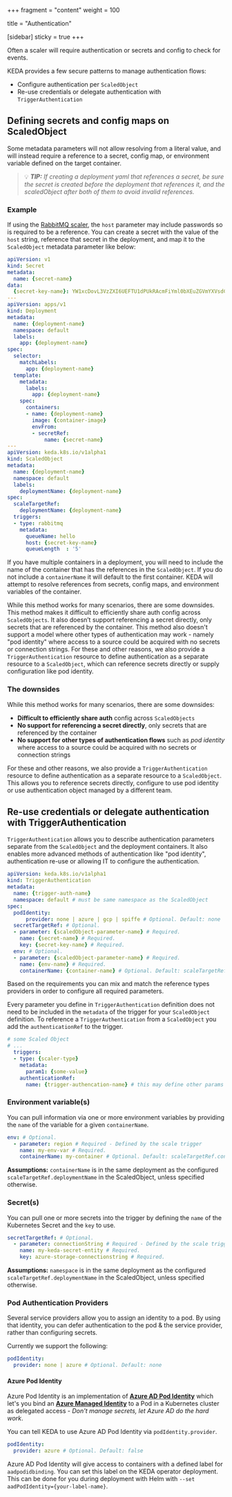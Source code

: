 +++
fragment = "content"
weight = 100

title = "Authentication"

[sidebar]
  sticky = true
+++

Often a scaler will require authentication or secrets and config to check for events.

KEDA provides a few secure patterns to manage authentication flows:

* Configure authentication per `ScaledObject`
* Re-use credentials or delegate authentication with `TriggerAuthentication`

## Defining secrets and config maps on ScaledObject

Some metadata parameters will not allow resolving from a literal value, and will instead require a reference to a secret, config map, or environment variable defined on the target container.

> 💡 ***TIP:*** *If creating a deployment yaml that references a secret, be sure the secret is created before the deployment that references it, and the scaledObject after both of them to avoid invalid references.*

### Example

If using the [RabbitMQ scaler](https://keda.sh/scalers/rabbitmq-queue/), the `host` parameter may include passwords so is required to be a reference.  You can create a secret with the value of the `host` string, reference that secret in the deployment, and map it to the `ScaledObject` metadata parameter like below:

```yaml
apiVersion: v1
kind: Secret
metadata:
  name: {secret-name}
data:
  {secret-key-name}: YW1xcDovL3VzZXI6UEFTU1dPUkRAcmFiYml0bXEuZGVmYXVsdC5zdmMuY2x1c3Rlci5sb2NhbDo1Njcy #base64 encoded per secret spec
---
apiVersion: apps/v1
kind: Deployment
metadata:
  name: {deployment-name}
  namespace: default
  labels:
    app: {deployment-name}
spec:
  selector:
    matchLabels:
      app: {deployment-name}
  template:
    metadata:
      labels:
        app: {deployment-name}
    spec:
      containers:
      - name: {deployment-name}
        image: {container-image}
        envFrom:
        - secretRef:
            name: {secret-name}
---
apiVersion: keda.k8s.io/v1alpha1
kind: ScaledObject
metadata:
  name: {deployment-name}
  namespace: default
  labels:
    deploymentName: {deployment-name}
spec:
  scaleTargetRef:
    deploymentName: {deployment-name}
  triggers:
  - type: rabbitmq
    metadata:
      queueName: hello
      host: {secret-key-name}
      queueLength  : '5'
```

If you have multiple containers in a deployment, you will need to include the name of the container that has the references in the `ScaledObject`.  If you do not include a `containerName` it will default to the first container.  KEDA will attempt to resolve references from secrets, config maps, and environment variables of the container.

While this method works for many scenarios, there are some downsides.  This method makes it difficult to efficiently share auth config across `ScaledObjects`.  It also doesn’t support referencing a secret directly, only secrets that are referenced by the container.  This method also doesn't support a model where other types of authentication may work - namely "pod identity" where access to a source could be acquired with no secrets or connection strings.  For these and other reasons, we also provide a `TriggerAuthentication` resource to define authentication as a separate resource to a `ScaledObject`, which can reference secrets directly or supply configuration like pod identity.

### The downsides

While this method works for many scenarios, there are some downsides:

* **Difficult to efficiently share auth** config across `ScaledObjects`
* **No support for referencing a secret directly**, only secrets that are referenced by the container
* **No support for other types of authentication flows** such as *pod identity* where access to a source could be acquired with no secrets or connection strings

For these and other reasons, we also provide a `TriggerAuthentication` resource to define authentication as a separate resource to a `ScaledObject`. This allows you to reference secrets directly, configure to use pod identity or use authentication object managed by a different team.

## Re-use credentials or delegate authentication with TriggerAuthentication

`TriggerAuthentication` allows you to describe authentication parameters separate from the `ScaledObject` and the deployment containers.  It also enables more advanced methods of authentication like "pod identity", authentication re-use or allowing IT to configure the authentication.

```yaml
apiVersion: keda.k8s.io/v1alpha1
kind: TriggerAuthentication
metadata:
  name: {trigger-auth-name}
  namespace: default # must be same namespace as the ScaledObject
spec:
  podIdentity:
      provider: none | azure | gcp | spiffe # Optional. Default: none
  secretTargetRef: # Optional.
  - parameter: {scaledObject-parameter-name} # Required.
    name: {secret-name} # Required.
    key: {secret-key-name} # Required.
  env: # Optional.
  - parameter: {scaledObject-parameter-name} # Required.
    name: {env-name} # Required.
    containerName: {container-name} # Optional. Default: scaleTargetRef.containerName of ScaledObject
```

Based on the requirements you can mix and match the reference types providers in order to configure all required parameters.

Every parameter you define in `TriggerAuthentication` definition does not need to be included in the `metadata` of the trigger for your `ScaledObject` definition. To reference a `TriggerAuthentication` from a `ScaledObject` you add the `authenticationRef` to the trigger.

```yaml
# some Scaled Object
# ...
  triggers:
  - type: {scaler-type}
    metadata:
      param1: {some-value}
    authenticationRef:
      name: {trigger-authencation-name} # this may define other params not defined in metadata
```

### Environment variable(s)

You can pull information via one or more environment variables by providing the `name` of the variable for a given `containerName`.

```yaml
env: # Optional.
  - parameter: region # Required - Defined by the scale trigger
    name: my-env-var # Required.
    containerName: my-container # Optional. Default: scaleTargetRef.containerName of ScaledObject
```

**Assumptions:** `containerName` is in the same deployment as the configured `scaleTargetRef.deploymentName` in the ScaledObject, unless specified otherwise.

### Secret(s)

You can pull one or more secrets into the trigger by defining the `name` of the Kubernetes Secret and the `key` to use.

```yaml
secretTargetRef: # Optional.
  - parameter: connectionString # Required - Defined by the scale trigger
    name: my-keda-secret-entity # Required.
    key: azure-storage-connectionstring # Required.
```

**Assumptions:** `namespace` is in the same deployment as the configured `scaleTargetRef.deploymentName` in the ScaledObject, unless specified otherwise.

### Pod Authentication Providers

Several service providers allow you to assign an identity to a pod. By using that identity, you can defer authentication to the pod & the service provider, rather than configuring secrets.

Currently we support the following:

```yaml
podIdentity:
  provider: none | azure # Optional. Default: none
```

#### Azure Pod Identity

Azure Pod Identity is an implementation of [**Azure AD Pod Identity**](https://github.com/Azure/aad-pod-identity) which let's you bind an [**Azure Managed Identity**](https://docs.microsoft.com/en-us/azure/active-directory/managed-identities-azure-resources/) to a Pod in a Kubernetes cluster as delegated access - *Don't manage secrets, let Azure AD do the hard work*.

You can tell KEDA to use Azure AD Pod Identity via `podIdentity.provider`.

```yaml
podIdentity:
  provider: azure # Optional. Default: false
```

Azure AD Pod Identity will give access to containers with a defined label for `aadpodidbinding`.  You can set this label on the KEDA operator deployment.  This can be done for you during deployment with Helm with `--set aadPodIdentity={your-label-name}`.
